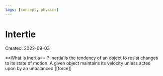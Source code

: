 ```yaml
---
tags: [concept, physics] 
---
```

# Intertie
Created: 2022-09-03

==What is inertia==
?
Inertia is the tendency of an object to resist changes to its state of motion. A given object maintains its velocity unless acted upon by an unbalanced [[force]]